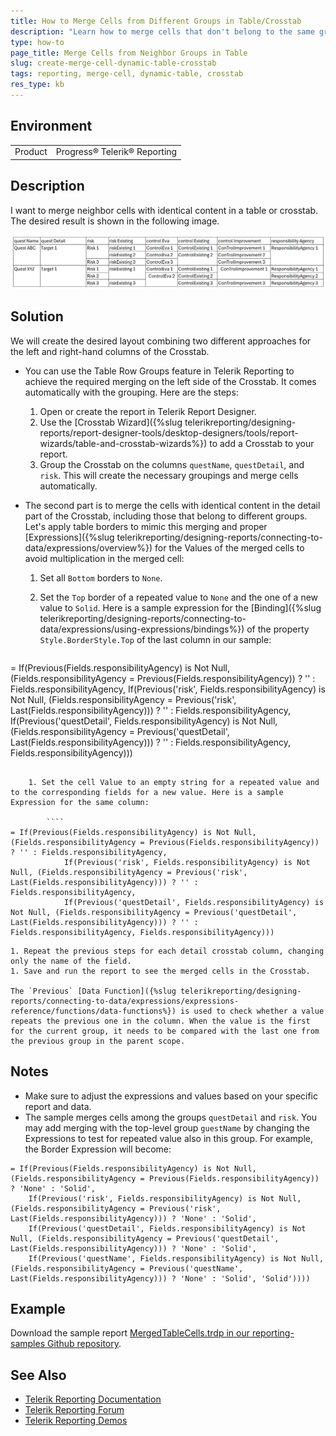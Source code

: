 ```yaml
---
title: How to Merge Cells from Different Groups in Table/Crosstab
description: "Learn how to merge cells that don't belong to the same group in a table or crosstab using Telerik Reporting."
type: how-to
page_title: Merge Cells from Neighbor Groups in Table
slug: create-merge-cell-dynamic-table-crosstab
tags: reporting, merge-cell, dynamic-table, crosstab
res_type: kb
---
```


## Environment

<table>
	<tbody>
		<tr>
			<td>Product</td>
			<td>Progress® Telerik® Reporting</td>
		</tr>
	</tbody>
</table>

## Description

I want to merge neighbor cells with identical content in a table or crosstab. The desired result is shown in the following image.

![Merged neighbor table cells with identical content.](images/Need-Result-Merged-Cells.png)

## Solution

We will create the desired layout combining two different approaches for the left and right-hand columns of the Crosstab.

* You can use the Table Row Groups feature in Telerik Reporting to achieve the required merging on the left side of the Crosstab. It comes automatically with the grouping. Here are the steps:

	1. Open or create the report in Telerik Report Designer.
	1. Use the [Crosstab Wizard]({%slug telerikreporting/designing-reports/report-designer-tools/desktop-designers/tools/report-wizards/table-and-crosstab-wizards%}) to add a Crosstab to your report.
	1. Group the Crosstab on the columns `questName`, `questDetail`, and `risk`. This will create the necessary groupings and merge cells automatically.

* The second part is to merge the cells with identical content in the detail part of the Crosstab, including those that belong to different groups. Let's apply table borders to mimic this merging and proper [Expressions]({%slug telerikreporting/designing-reports/connecting-to-data/expressions/overview%}) for the Values of the merged cells to avoid multiplication in the merged cell:

	1. Set all `Bottom` borders to `None`.
	1. Set the `Top` border of a repeated value to `None` and the one of a new value to `Solid`. Here is a sample expression for the [Binding]({%slug telerikreporting/designing-reports/connecting-to-data/expressions/using-expressions/bindings%}) of the property `Style.BorderStyle.Top` of the last column in our sample:

		````
= If(Previous(Fields.responsibilityAgency) is Not Null, (Fields.responsibilityAgency = Previous(Fields.responsibilityAgency)) ? '' : Fields.responsibilityAgency,
			If(Previous('risk', Fields.responsibilityAgency) is Not Null, (Fields.responsibilityAgency = Previous('risk', Last(Fields.responsibilityAgency))) ? '' : Fields.responsibilityAgency,
			If(Previous('questDetail', Fields.responsibilityAgency) is Not Null, (Fields.responsibilityAgency = Previous('questDetail', Last(Fields.responsibilityAgency))) ? '' : Fields.responsibilityAgency, Fields.responsibilityAgency)))
````

	1. Set the cell Value to an empty string for a repeated value and to the corresponding fields for a new value. Here is a sample Expression for the same column:

		````
= If(Previous(Fields.responsibilityAgency) is Not Null, (Fields.responsibilityAgency = Previous(Fields.responsibilityAgency)) ? '' : Fields.responsibilityAgency,
			If(Previous('risk', Fields.responsibilityAgency) is Not Null, (Fields.responsibilityAgency = Previous('risk', Last(Fields.responsibilityAgency))) ? '' : Fields.responsibilityAgency,
			If(Previous('questDetail', Fields.responsibilityAgency) is Not Null, (Fields.responsibilityAgency = Previous('questDetail', Last(Fields.responsibilityAgency))) ? '' : Fields.responsibilityAgency, Fields.responsibilityAgency)))
````

	1. Repeat the previous steps for each detail crosstab column, changing only the name of the field.
	1. Save and run the report to see the merged cells in the Crosstab.

	The `Previous` [Data Function]({%slug telerikreporting/designing-reports/connecting-to-data/expressions/expressions-reference/functions/data-functions%}) is used to check whether a value repeats the previous one in the column. When the value is the first for the current group, it needs to be compared with the last one from the previous group in the parent scope.

## Notes

* Make sure to adjust the expressions and values based on your specific report and data.
* The sample merges cells among the groups `questDetail` and `risk`. You may add merging with the top-level group `guestName` by changing the Expressions to test for repeated value also in this group. For example, the Border Expression will become:

````
= If(Previous(Fields.responsibilityAgency) is Not Null, (Fields.responsibilityAgency = Previous(Fields.responsibilityAgency)) ? 'None' : 'Solid',
	If(Previous('risk', Fields.responsibilityAgency) is Not Null, (Fields.responsibilityAgency = Previous('risk', Last(Fields.responsibilityAgency))) ? 'None' : 'Solid',
	If(Previous('questDetail', Fields.responsibilityAgency) is Not Null, (Fields.responsibilityAgency = Previous('questDetail', Last(Fields.responsibilityAgency))) ? 'None' : 'Solid',
	If(Previous('questName', Fields.responsibilityAgency) is Not Null, (Fields.responsibilityAgency = Previous('questName', Last(Fields.responsibilityAgency))) ? 'None' : 'Solid', 'Solid'))))
````

## Example

Download the sample report [MergedTableCells.trdp in our reporting-samples Github repository]( https://github.com/telerik/reporting-samples/blob/master/Sample%20Reports/MergedTableCells.trdp).

## See Also

* [Telerik Reporting Documentation](https://docs.telerik.com/reporting/overview)
* [Telerik Reporting Forum](https://www.telerik.com/forums/reporting)
* [Telerik Reporting Demos](https://demos.telerik.com/reporting/)
